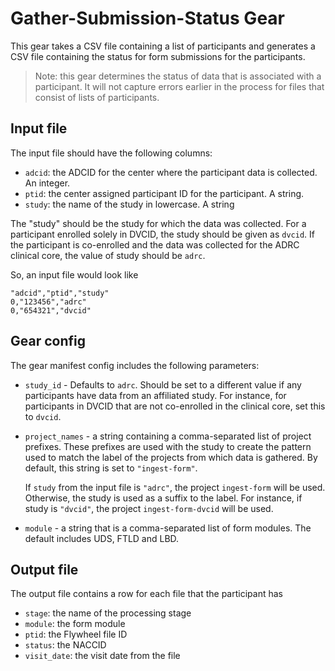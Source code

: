 # Gather-Submission-Status Gear

This gear takes a CSV file containing a list of participants and generates a CSV file containing the status for form submissions for the participants.

> Note: this gear determines the status of data that is associated with a participant. It will not capture errors earlier in the process for files that consist of lists of participants.

## Input file

The input file should have the following columns:

- `adcid`: the ADCID for the center where the participant data is collected. An integer.
- `ptid`: the center assigned participant ID for the participant. A string.
- `study`: the name of the study in lowercase. A string

The "study" should be the study for which the data was collected.
For a participant enrolled solely in DVCID, the study should be given as `dvcid`.
If the participant is co-enrolled and the data was collected for the ADRC clinical core, the value of study should be `adrc`.

So, an input file would look like

```csv
"adcid","ptid","study"
0,"123456","adrc"
0,"654321","dvcid"
```

## Gear config

The gear manifest config includes the following parameters:

- `study_id` - Defaults to `adrc`. Should be set to a different value if any participants have data from an affiliated study.
  For instance, for participants in DVCID that are not co-enrolled in the clinical core, set this to `dvcid`.

- `project_names` - a string containing a comma-separated list of project prefixes.
  These prefixes are used with the study to create the pattern used to match the label of the projects from which data is gathered.
  By default, this string is set to `"ingest-form"`.

  If `study` from the input file is `"adrc"`, the project `ingest-form` will be used.
  Otherwise, the study is used as a suffix to the label.
  For instance, if study is `"dvcid"`, the project `ingest-form-dvcid` will be used.

- `module` - a string that is a comma-separated list of form modules.
  The default includes UDS, FTLD and LBD.


## Output file

The output file contains a row for each file that the participant has

- `stage`: the name of the processing stage
- `module`: the form module
- `ptid`: the Flywheel file ID
- `status`: the NACCID
- `visit_date`: the visit date from the file

